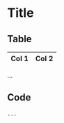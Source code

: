 # Title
<!-- docsub: begin -->
<!-- docsub: include description.txt -->
<!-- docsub: include features.txt -->
<!-- docsub: end -->

## Table
<!-- docsub: begin -->
<!-- docsub: include data.txt -->
<!-- docsub: lines after 2 -->
| Col 1 | Col 2 |
|-------|-------|
...
<!-- docsub: end -->

## Code
<!-- docsub: begin #code -->
<!-- docsub: include func.py -->
<!-- docsub: lines after 2 upto -1 -->
```python
...
```
<!-- docsub: end #code -->
